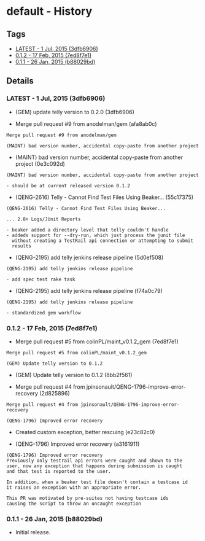 # default - History
## Tags
* [LATEST - 1 Jul, 2015 (3dfb6906)](#LATEST)
* [0.1.2 - 17 Feb, 2015 (7ed8f7e1)](#0.1.2)
* [0.1.1 - 26 Jan, 2015 (b88029bd)](#0.1.1)

## Details
### <a name = "LATEST">LATEST - 1 Jul, 2015 (3dfb6906)

* (GEM) update telly version to 0.2.0 (3dfb6906)

* Merge pull request #9 from anodelman/gem (afa8ab0c)


```
Merge pull request #9 from anodelman/gem

(MAINT) bad version number, accidental copy-paste from another project
```
* (MAINT) bad version number, accidental copy-paste from another project (0e3c092d)


```
(MAINT) bad version number, accidental copy-paste from another project

- should be at current released version 0.1.2
```
* (QENG-2616) Telly - Cannot Find Test Files Using Beaker... (55c17375)


```
(QENG-2616) Telly - Cannot Find Test Files Using Beaker...

... 2.8+ Logs/JUnit Reports

- beaker added a directory level that telly couldn't handle
- addeds support for --dry-run, which just process the junit file
  without creating a TestRail api connection or attempting to submit
  results
```
* (QENG-2195) add telly jenkins release pipeline (5d0ef508)


```
(QENG-2195) add telly jenkins release pipeline

- add spec test rake task
```
* (QENG-2195) add telly jenkins release pipeline (f74a0c79)


```
(QENG-2195) add telly jenkins release pipeline

- standardized gem workflow
```
### <a name = "0.1.2">0.1.2 - 17 Feb, 2015 (7ed8f7e1)

* Merge pull request #5 from colinPL/maint_v0.1.2_gem (7ed8f7e1)


```
Merge pull request #5 from colinPL/maint_v0.1.2_gem

(GEM) Update telly version to 0.1.2
```
* (GEM) Update telly version to 0.1.2 (8bb2f561)

* Merge pull request #4 from jpinsonault/QENG-1796-improve-error-recovery (2d825896)


```
Merge pull request #4 from jpinsonault/QENG-1796-improve-error-recovery

(QENG-1796) Improved error recovery
```
* Created custom exception, better rescuing (e23c82c0)

* (QENG-1796) Improved error recovery (a3161911)


```
(QENG-1796) Improved error recovery
Previously only testrail api errors were caught and shown to the
user, now any exception that happens during submission is caught
and that test is reported to the user.

In addition, when a beaker test file doesn't contain a testcase id
it raises an exception with an appropriate error.

This PR was motivated by pre-suites not having testcase ids
causing the script to throw an uncaught exception
```
### <a name = "0.1.1">0.1.1 - 26 Jan, 2015 (b88029bd)

* Initial release.
